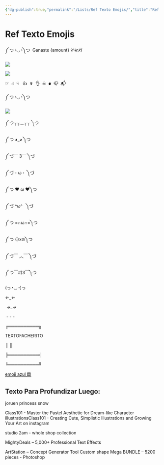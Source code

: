 ```yaml
---
{"dg-publish":true,"permalink":"/Lists/Ref Texto Emojis/","title":"Ref Texto Emojis","tags":["Referencia"],"created":"2023-03-17T18:12:47.537-05:00","updated":"2023-09-09T17:58:54.078-05:00"}
---
```



# Ref Texto Emojis

༼ つ◔◡◔༽つ  Ganaste {amount} 𝒞𝒰𝒫𝐼

![](https://i.imgur.com/PgVfSIa.png) 

![](https://cdn.discordapp.com/attachments/1012843828388036769/1012843992175611994/Barrita_separadora.gif)

☞︎  ☝︎  ☟︎   👍︎  ✞︎  👌︎  ☠︎  💣︎  📪︎  📬︎

༼ つ◔◡◔༽つ 

![](https://i.imgur.com/OangxkR.png)

༼ つ┬┬﹏┬┬ ༽つ 

༼ つ ◕_◕ ༽つ

༼ づ￣ 3￣ ༽づ 

༼ づ・ω・ ༽づ 

༼ つ ❤ ω ❤༽つ

༼ づ ^ω^   ༽づ 

༼ つ =∩ω∩=༽つ

༼ つ ⊙x⊙༽つ

༼ づ￣ ︿￣ ༽づ 

༼ つ￣#)3￣༽つ

(っ◔◡◔)っ

←_←

 →_→

 - - - 

╔══════════╗

TEXTOFACHERITO 

║ ║

╠══════════╡

╚══════════╝

[emoji azul 🟦](https://es.piliapp.com/emoji/list/blue/)

## Texto Para Profundizar Luego:

joruen princess snow

Class101 - Master the Pastel Aesthetic for Dream-like Character illustrationsClass101 - Creating Cute, Simplistic Illustrations and Growing Your Art on instagram

studio 2am - whole shop collection

MightyDeals – 5,000+ Professional Text Effects

ArtStation – Concept Generator Tool Custom shape Mega BUNDLE – 5200 pieces - Photoshop
